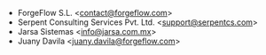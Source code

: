 - ForgeFlow S.L. \<<contact@forgeflow.com>\>
- Serpent Consulting Services Pvt. Ltd. \<<support@serpentcs.com>\>
- Jarsa Sistemas \<<info@jarsa.com.mx>\>
- Juany Davila \<<juany.davila@forgeflow.com>\>

